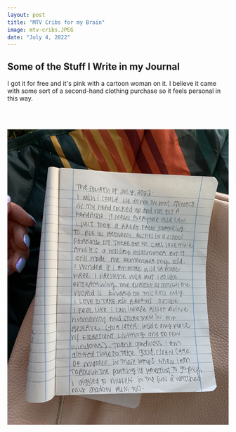 ```yaml
---
layout: post
title: "MTV Cribs for my Brain"
image: mtv-cribs.JPEG
date: "July 4, 2022"
---
```


## Some of the Stuff I Write in my Journal

I got it for free and it's pink with a cartoon woman on it. I believe it came with some sort of a second-hand clothing purchase so it feels personal in this way.

<br/>
<br/>

![Under a Tree](https://raw.githubusercontent.com/sophieggee/fkagrace/gh-pages/assets/img/july/journal-entry.jpg "Under a Tree")